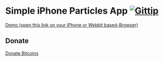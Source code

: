 # Simple iPhone Particles App [![Gittip](http://badgr.co/gittip/fgribreau.png)](https://www.gittip.com/fgribreau/)

[Demo (open this link on your iPhone or Webkit based-Browser)](http://fgribreau.com/Particles/)

## Donate
[Donate Bitcoins](https://coinbase.com/checkouts/fc3041b9d8116e0b98e7d243c4727a30)
